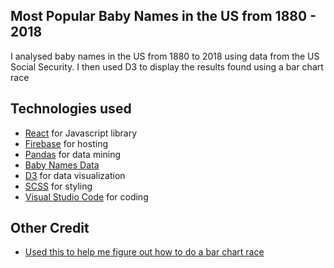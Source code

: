 ## Most Popular Baby Names in the US from 1880 - 2018
I analysed baby names in the US from 1880 to 2018 using data from the US Social Security.
I then used D3 to display the results found using a bar chart race

## Technologies used
* [React](https://reactjs.org/) for Javascript library
* [Firebase](https://firebase.google.com/) for hosting
* [Pandas](https://pandas.pydata.org/) for data mining
* [Baby Names Data](https://www.ssa.gov/oact/babynames/limits.html)
* [D3](https://d3js.org/) for data visualization
* [SCSS](https://sass-lang.com/) for styling
* [Visual Studio Code](https://code.visualstudio.com/) for coding

## Other Credit
* [Used this to help me figure out how to do a bar chart race](https://observablehq.com/@d3/bar-chart-race-explained)